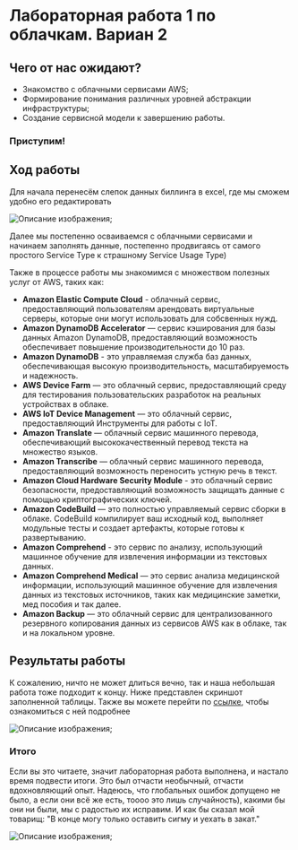 # Лабораторная работа 1 по облачкам. Вариан 2
## Чего от нас ожидают?

* Знакомство с облачными сервисами AWS;
* Формирование понимания различных уровней абстракции инфраструктуры;
* Создание сервисной модели к завершению работы.

### Приступим!

## Ход работы

Для начала перенесём слепок данных биллинга в excel, где мы сможем удобно его редактировать 

<image src="пустая_табл_лаб1.jpg" alt="Описание изображения">;

Далее мы постепенно осваиваемся с облачными сервисами и начинаем заполнять данные, постепенно продвигаясь от самого простого Service Type к страшному Service Usage Type)

Также в процессе работы мы знакомимся с множеством полезных услуг от AWS, таких как:
* **Amazon Elastic Compute Cloud** - облачный сервис, предоставляющий пользователям арендовать виртуальные серверы, которые они могут использовать для собсвенных нужд.
* **Amazon DynamoDB Accelerator** — сервис кэширования для базы данных Amazon DynamoDB, предоставляющий возможность обеспечивает повышение производительности до 10 раз.
* **Amazon DynamoDB** - это управляемая служба баз данных, обеспечивающая высокую производительность, масштабируемость и надежность.
* **AWS Device Farm** — это облачный сервис, предоставляющий среду для тестирования пользовательских разработок на реальных устройствах в облаке.
* **AWS IoT Device Management** — это облачный сервис, предоставляющий Инструменты для  работы с  IoT.
* **Amazon Translate** — облачный сервис машинного перевода, обеспечивающий высококачественный перевод текста на множество языков.
* **Amazon Transcribe** — облачный сервис машинного перевода, предоставляющий возможность переносить устную речь в текст.
* **Amazon Cloud Hardware Security Module** - это облачный сервис безопасности, предоставляющий возможность защищать данные с помощью криптографических ключей.
* **Amazon CodeBuild** — это полностью управляемый сервис сборки в облаке. CodeBuild компилирует ваш исходный код, выполняет модульные тесты и создает артефакты, которые готовы к развертыванию.
* **Amazon Comprehend** - это сервис по анализу, использующий машинное обучение для извлечения информации из текстовых данных.
* **Amazon Comprehend Medical** — это сервис анализа медицинской информации, использующий машинное обучение для извлечения данных из текстовых источников, таких как медицинские заметки, мед пособия и так далее.
* **Amazon Backup** — это облачный сервис для централизованного резервного копирования данных из сервисов AWS как в облаке, так и на локальном уровне.


## Результаты работы 
К сожалению, ничто не может длиться вечно, так и наша небольшая работа тоже подходит к концу. Ниже представлен скриншот заполненной таблицы. Также вы можете перейти по [ссылке](https://docs.google.com/spreadsheets/d/1gSb61MaKuf45ir7CeK3qTSjKmETCMCxs/edit?gid=1118637475#gid=1118637475), чтобы ознакомиться с ней подробнее 

<image src="пустая_табл_лаб1.jpg" alt="Описание изображения">;


### Итого

Если вы это читаете, значит лабораторная работа выполнена, и настало время подвести итоги. Это был отчасти необычный, отчасти вдохновляющий опыт. Надеюсь, что глобальных ошибок допущено не было, а если они всё же есть, тоооо это лишь случайность), какими бы они ни были, мы с радостью их исправим. И как бы сказал мой товарищ: "В конце могу только оставить сигму и уехать в закат."

<image src="gosling.jpg" alt="Описание изображения">;